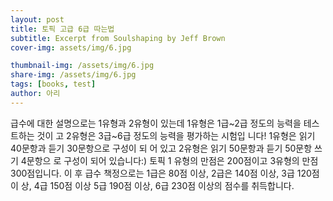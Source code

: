 ```yaml
---
layout: post
title: 토픽 고급 6급 따는법
subtitle: Excerpt from Soulshaping by Jeff Brown
cover-img: assets/img/6.jpg

thumbnail-img: /assets/img/6.jpg
share-img: /assets/img/6.jpg
tags: [books, test]
author: 아리
---
```


급수에 대한 설명으로는
1유형과 2유형이 있는데
1유형은 1급~2급 정도의 능력을 테스트하는 것이
고
2유형은 3급~6급 정도의 능력을 평가하는 시험입 니다!
1유형은 읽기 40문항과 듣기 30문항으로 구성이 되 어 있고
2유형은 읽기 50문항과 듣기 50문항 쓰기 4문항으 로 구성이 되어 있습니다:)
토픽 1 유형의 만점은 200점이고
3유형의 만점 300점입니다.
이 후 급수 책정으로는
1급은 80점 이상, 2급은 140점 이상, 3급 120점 이 상, 4급 150점 이상
5급 190점 이상, 6급 230점 이상의 점수를 취득합니다.
